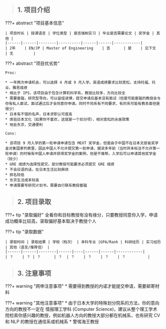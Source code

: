 > ## **1. 项目介绍**

???+ abstract "项目基本信息" 

    | 项目时长 | 授课语言 | 学位类型 | 是否强制实习 | 毕业是否需要论文 | 奖学金 | 其他 |
    |------|------|--------|----------|------|------|------------|
    | 2年    | EN/JP | Master of Engineering    | 否      | 是    | 见下文    | 无         |

???+ abstract "项目优劣势" 

    Pros:
    
    * 一年两次申请机会，可以选择 4 月或 9 月入学。英语成绩要求比较宽松，支持托福、托业、雅思成绩
    * 相比于 IPS，该项目由于包含计算机科学系，教授比较多，方向比较全
    * 需要套磁，研究型导向，可以留组读博，提交申请后基本没有面试（但是可能套磁的教授会与你有私人面试，面试通过后才会同意你申请。同时不同系有不同要求，有的系可能有教务面但是很少）
    * 日本有不错的名声，日本求职认可度高
    * 体验日本文化（如果你不喜欢，这就是一个扣分项），相对宽松的永居政策
    * 地处东京，交通便利
    
    Cons:
    
    * 该项目 9 月入学的第一轮申请申请包含 MEXT 奖学金，但是由于中国不在日本文部省奖学金对象国家列表里，因此中国人不允许提交第一批申请，据说多年前（当时并未标注不允许第一轮申请）的时候有中国人申请并获得奖学金的案例，但是不推荐。入学后可以申请其他奖学金（较少）
    * GRE 成绩为选择性提交，部分教授可能要求必须提交 GRE 成绩
    * 不会日语的话，在日本生活比较麻烦
    * 排名较低
    * 东京生活成本较高
    * 申请需要写研究计划书，需要自行联系教授套磁

> ## **2. 项目录取**

???+ tip "录取偏好"
    全看你和目标教授有没有缘分，只要教授同意你入学，申请成功概率比较高，录取偏好基本取决于教授个人

???+ tip "录取数据"

    | 录取时间 | 录取结果 | 学校（档次） | 本科专业 |GPA/Rank | 科研经历 | 实习经历 | 其他（语言/推荐信） |
    |------|------|--------|------|----|------|------|------------|
    | ？    | ？ | ？      | ？  | ？    | ？    | ？    | ？          |


> ## **3. 注意事项**

???+ warning "网申注意事项"
    * 需要得到教授的内诺才能提交申请，需要邮寄材料

???+ warning "其他注意事项"
    * 由于日本大学的特殊划分院系的方法，你的意向方向的教授不一定在 情报理工学科 (Computer Science)，建议从整个理工学术院检索你感兴趣的教授，例如机器人方向的教授大部分都在机械系，也有研究 CV 和 NLP 的教授在通信系或机械系
    * 警惕海王教授

